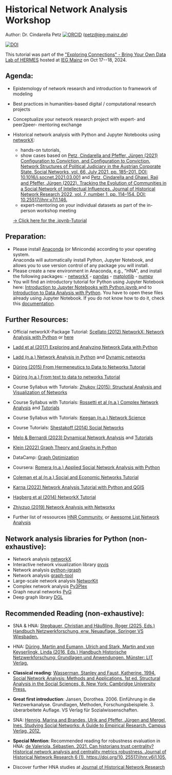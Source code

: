 # Historical Network Analysis Workshop 

Author: Dr. Cindarella Petz [![ORCID](https://info.orcid.org/wp-content/uploads/2019/11/orcid_16x16.png)](https://orcid.org/0000-0002-6178-7332) ([petz@ieg-mainz.de](mailto:petz@ieg-mainz.de))

[![DOI](https://zenodo.org/badge/872853563.svg)](https://doi.org/10.5281/zenodo.13951600)

This tutorial was part of the ["Exploring Connections" - Bring Your Own Data Lab of HERMES](https://hermes-hub.de/events/intern/byodlab20240917.html) hosted at [IEG Mainz](https://www.ieg-mainz.de/forschung/dh-lab) on Oct 17--18, 2024.


## Agenda: 
- Epistemology of network research and introduction to framework of modeling
- Best practices in humanities-based digital / computational research projects
- Conceptualize your network research project with expert- and peer2peer- mentoring exchange
- Historical network analysis with Python and Jupyter Notebooks using [networkX](https://networkx.org/): 
	- hands-on tutorials,
	- show cases based on [Petz, Cindarella and Pfeffer, Jürgen (2021) Configuration to Conviction, and Configuration to Conviction. Network Structures of Political Judiciary in the Austrian Corporate State. Social Networks, vol. 66, July 2021, pp. 185–201. DOI: 10.1016/j.socnet.2021.03.001](https://www.sciencedirect.com/science/article/pii/S037887332100023X?via\%3Dihub) and [Petz, Cindarella and Ghawi, Raji and Pfeﬀer, Jürgen (2022). Tracking the Evolution of Communities in a Social Network of Intellectual Influences. Journal of Historical Network Research 2022, vol. 7, number 1, pp. 114–154. DOI: 10.25517/jhnr.v7i1.146.](https://jhnr.net/articles/10.25517/jhnr.v7i1.146)
	- expert-mentoring on your individual datasets as part of the in-person workshop meeting
	
	[→ Click here for the .ipynb-Tutorial](https://github.com/cprog7/HNR_workshops/blob/main/Petz_2024_HNA-tutorial.ipynb)
 	
  
## Preparation:
- Please install [Anaconda](https://www.anaconda.com/products/individual) (or Miniconda) according to your operating system.  
Anaconda will automatically install Python, Jupyter Notebook, and allows you to use version control of any package you will install.
- Please create a new environment in Anaconda, e.g., "HNA", and install the following packages:
      - [networkX](https://networkx.org/)
      - [pandas](https://pandas.pydata.org/)
      - [matplotlib](https://matplotlib.org/)
      - [numpy](https://numpy.org/)
- You will find an introductory tutorial for Python using Jupyter Notebook here: [Introduction to Jupyter Notebooks with Python.ipynb ](https://github.com/ieg-dhr/ieg_workshops/blob/master/2021_02_networks_python/Introduction_Jupyter_Python.ipynb) and to [Introduction to Data Analysis with Python](https://github.com/ieg-dhr/ieg_workshops/blob/master/2021_02_networks_python/Intro_Data_Analysis_with_Python.ipynb). You have to open these files already using Jupyter Notebook. If you do not know how to do it, check this [documentation](https://docs.anaconda.com/ae-notebooks/user-guide/basic-tasks/apps/jupyter/index.html).


## Further Resources:
- Official networkX-Package Tutorial: [Scellato (2012) NetworkX: Network Analysis with Python](https://www.cl.cam.ac.uk/~cm542/teaching/2011/stna-pdfs/stna-lecture11.pdf) or [here](https://networkx.org/documentation/stable/tutorial.html)
- [Ladd et al (2017) Exploring and Analyzing Network Data with Python](https://programminghistorian.org/en/lessons/exploring-and-analyzing-network-data-with-python)
- [Ladd (n.a.) Network Analysis in Python](https://jrladd.com/networks/intro.html) and [Dynamic networks](https://jrladd.com/networks/special/dynamic.html)
- [Düring (2015) From Hermeneutics to Data to Networks Tutorial](https://programminghistorian.org/en/lessons/creating-network-diagrams-from-historical-sources)
- [Düring (n.a.) From text to data to networks Tutorial](http://martenduering.com/from-text-to-data-to-networks/)
- Course Syllabus with Tutorials: [Zhukov (2015): Structural Analysis and Visualization of Networks](http://www.leonidzhukov.net/hse/2015/networks/)
- Course Syllabus with Tutorials:  [Rossetti et al (n.a.) Complex Network Analysis](https://github.com/sna-unipi) and [Tutorials](https://github.com/sna-unipi/CNA_Tutorials)
- Course Syllabus with Tutorials:  [Keegan (n.a.) Network Science](https://github.com/cuinfoscience/INFO5613-Fall2021)
- Course Tutorials: [Shestakoff (2014) Social Networks](https://github.com/shestakoff/social_ntwks) 
- [Melo & Bernardi (2023) Dynamical Network Analysis](https://dynamical-network-analysis.readthedocs.io/en/latest/index.html) and [Tutorials](https://github.com/melomcr/dynetan_tutorial)
- [Klein (2022) Graph Theory and Graphs in Python](https://python-course.eu/applications-python/graphs-python.php)
- DataCamp: [Graph Optimization](https://www.datacamp.com/tutorial/networkx-python-graph-tutorial)
- Coursera: [Romera (n.a.) Applied Social Network Analysis with Python](https://www.coursera.org/learn/python-social-network-analysis#syllabus)
- [Coleman et al (n.a.) Social and Economic Networks Tutorial](https://datascience.quantecon.org/applications/networks.html)
- [Karna (2022) Network Analysis Tutorial with Python and QGIS](http://www.mrakhilesh.com/myweb/posts/network-analysis-python/)
- [Hagberg et al (2014) NetworkX Tutorial](https://networkx.github.io/documentation/networkx-1.9.1/_downloads/networkx_tutorial.pdf)
- [Zhiyzuo (2019) Network Analysis with Networkx](https://github.com/zhiyzuo/python-tutorial/blob/master/3-Network-Analysis-with-NetworkX.ipynb)

- Further list of ressources [HNR Community](https://historicalnetworkresearch.org/external-resources/), or [Awesome List Network Analysis](https://github.com/briatte/awesome-network-analysis?tab=readme-ov-file#python)

## Network analysis libraries for Python (non-exhaustive):
- Network analysis [networkX](https://networkx.org/)
- Interactive network visualization library [pyvis](https://pyvis.readthedocs.io/en/latest/)
- Network analysis [python-igraph](https://igraph.org/)
- Network analysis [graph-tool](https://graph-tool.skewed.de/)
- Large-scale network analysis [NetworKit](https://networkit.github.io/)
- Complex network analysis [Py3Plex](https://github.com/SkBlaz/py3plex)
- Graph neural networks [PyG](https://www.pyg.org/)
- Deep graph library [DGL](https://www.dgl.ai/)

## Recommended Reading (non-exhaustive):
- SNA & HNA: [Stegbauer, Christian and Häußling, Roger (2025, Eds.) Handbuch Netzwerkforschung. erw. Neuauflage, Springer VS Wiesbaden.](https://doi.org/10.1007/978-3-658-37507-2)
- HNA: [Düring, Martin and Eumann, Ulrich and Stark, Martin and von Keyserlingk, Linda (2016, Eds.) Handbuch Historische Netzwerkforschung: Grundlagen und Anwendungen. Münster: LIT Verlag.](https://lit-verlag.de/isbn/978-3-643-11705-2/)
- **Classical reading**: [Wasserman, Stanley and Faust, Katherine. 1994. Social Network Analysis: Methods and Applications. 1st ed. Structural Analysis in the Social Sciences, 8. New York: Cambridge University Press.](https://www.cambridge.org/core/books/social-network-analysis/90030086891EB3491D096034684EFFB8)
- **Great first introduction**: Jansen, Dorothea. 2006. Einführung in die Netzwerkanalyse. Grundlagen, Methoden,
Forschungsbeispiele. 3. überarbeitete Auflage. VS Verlag für Sozialwissenschaften.
- SNA: [Hennig, Marina and Brandes, Ulrik and Pfeffer, Jürgen and Mergel, Ines. Studying Social Networks: A Guide to Empirical Research. Campus Verlag, 2012.](https://www.campus.de/buecher-campus-verlag/wissenschaft/soziologie/studying_social_networks-4273.html?srsltid=AfmBOoplqKTpwUUqbqBa4ADIea7DyZPCsbenZiqUHiBJJPE2pzsfjJEd)

- **Special Mention**: Recommended reading for robustness evaluation in HNA: [de Valeriola, Sébastien. 2021. Can historians trust centrality? Historical network analysis and centrality metrics robustness. Journal of Historical Network Research 6 (1). https://doi.org/10.
25517/jhnr.v6i1.105.](https://doi.org/10.25517/jhnr.v6i1.105)

- Discover further HNA studies at [Journal of Historical Network Research](https://jhnr.net/)


